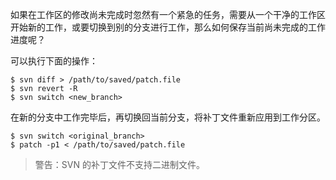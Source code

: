 如果在工作区的修改尚未完成时忽然有一个紧急的任务，需要从一个干净的工作区开始新的工作，或要切换到别的分支进行工作，那么如何保存当前尚未完成的工作进度呢？

可以执行下面的操作：

```shell
$ svn diff > /path/to/saved/patch.file
$ svn revert -R
$ svn switch <new_branch>
```

在新的分支中工作完毕后，再切换回当前分支，将补丁文件重新应用到工作分区。

```shell
$ svn switch <original_branch>
$ patch -p1 < /path/to/saved/patch.file
```

> 警告：SVN 的补丁文件不支持二进制文件。